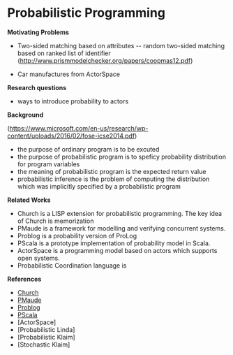 Probabilistic Programming
================


**Motivating Problems**

- Two-sided matching based on attributes
-- random two-sided matching based on ranked list of identifier (http://www.prismmodelchecker.org/papers/coopmas12.pdf)

- Car manufactures from ActorSpace

**Research questions**

- ways to introduce probability to actors



**Background**

(https://www.microsoft.com/en-us/research/wp-content/uploads/2016/02/fose-icse2014.pdf)

- the purpose of ordinary program is to be excuted
- the purpose of probabilistic program is to speficy probability distribution for program variables
- the meaning of probabilistic program is the expected return value
- probabilistic inference is the problem of computing the distribution
  which was implicitly specified by a probabilistic program



**Related Works**

- Church is a LISP extension for probabilistic programming. The key idea of Church is memorization
- PMaude is a framework for modelling and verifying concurrent systems.
- Problog is a probability version of ProLog
- PScala is a prototype implementation of probability model in Scala.
- ActorSpace is a programming model based on actors which supports open systems.
- Probabilistic Coordination language is


**References**

- [Church](https://web.stanford.edu/~ngoodman/papers/churchUAI08_rev2.pdf)
- [PMaude](http://www.sciencedirect.com/science/article/pii/S1571066106002672)
- [Problog](https://dtai.cs.kuleuven.be/problog/index.html)
- [PScala](https://github.com/Morpheusss/ProbabilisticProgramming)
- [ActorSpace]
- [Probabilistic Linda]
- [Probabilistic Klaim]
- [Stochastic Klaim]
